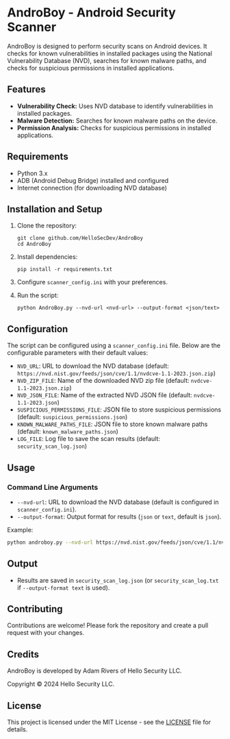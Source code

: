 # AndroBoy - Android Security Scanner

AndroBoy is designed to perform security scans on Android devices. It checks for known vulnerabilities in installed packages using the National Vulnerability Database (NVD), searches for known malware paths, and checks for suspicious permissions in installed applications.

## Features

- **Vulnerability Check:** Uses NVD database to identify vulnerabilities in installed packages.
- **Malware Detection:** Searches for known malware paths on the device.
- **Permission Analysis:** Checks for suspicious permissions in installed applications.

## Requirements

- Python 3.x
- ADB (Android Debug Bridge) installed and configured
- Internet connection (for downloading NVD database)

## Installation and Setup

1. Clone the repository:
   ```
   git clone github.com/HelloSecDev/AndroBoy
   cd AndroBoy
   ```

2. Install dependencies:
   ```
   pip install -r requirements.txt
   ```

3. Configure `scanner_config.ini` with your preferences.

4. Run the script:
   ```
   python AndroBoy.py --nvd-url <nvd-url> --output-format <json/text>
   ```

## Configuration

The script can be configured using a `scanner_config.ini` file. Below are the configurable parameters with their default values:

- `NVD_URL`: URL to download the NVD database (default: `https://nvd.nist.gov/feeds/json/cve/1.1/nvdcve-1.1-2023.json.zip`)
- `NVD_ZIP_FILE`: Name of the downloaded NVD zip file (default: `nvdcve-1.1-2023.json.zip`)
- `NVD_JSON_FILE`: Name of the extracted NVD JSON file (default: `nvdcve-1.1-2023.json`)
- `SUSPICIOUS_PERMISSIONS_FILE`: JSON file to store suspicious permissions (default: `suspicious_permissions.json`)
- `KNOWN_MALWARE_PATHS_FILE`: JSON file to store known malware paths (default: `known_malware_paths.json`)
- `LOG_FILE`: Log file to save the scan results (default: `security_scan_log.json`)

## Usage

### Command Line Arguments

- `--nvd-url`: URL to download the NVD database (default is configured in `scanner_config.ini`).
- `--output-format`: Output format for results (`json` or `text`, default is `json`).

Example:
```bash
python androboy.py --nvd-url https://nvd.nist.gov/feeds/json/cve/1.1/nvdcve-1.1-2023.json.zip --output-format text
```

## Output

- Results are saved in `security_scan_log.json` (or `security_scan_log.txt` if `--output-format text` is used).

## Contributing

Contributions are welcome! Please fork the repository and create a pull request with your changes.

## Credits

AndroBoy is developed by Adam Rivers of Hello Security LLC. 

Copyright ©️ 2024 Hello Security LLC. 

## License

This project is licensed under the MIT License - see the [LICENSE](LICENSE) file for details.
